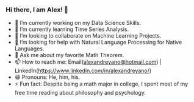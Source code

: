 ### Hi there, I am Alex! 👋

- 🔭 I’m currently working on my Data Science Skills.
- 🌱 I’m currently learning Time Series Analysis.
- 👯 I’m looking to collaborate on Machine Learning Projects.
- 🤔 I’m looking for help with Natural Language Processing for Native Languages.
- 💬 Ask me about my favorite Math Theorem.
- 📫 How to reach me: Email(alexandreyano@hotmail.com) | LinkedIn(https://www.linkedin.com/in/alexandreyano/)
- 😄 Pronouns: He, him, his.
- ⚡ Fun fact: Despite being a math major in college, I spent most of my free time reading about philosophy and psychology.
